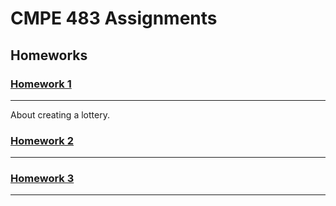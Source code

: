 # CMPE 483 Assignments
## Homeworks

### [Homework 1](https://github.com/CodeBlo/CMPE-483-Assignments)
---
About creating a lottery.

### [Homework 2](https://github.com/CodeBlo/CMPE-483-Assignments)
---

### [Homework 3](https://github.com/CodeBlo/CMPE-483-Assignments)
---
